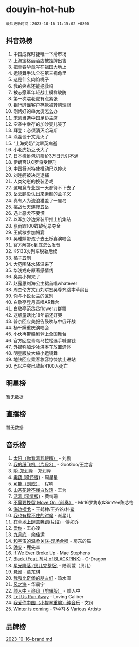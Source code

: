 # douyin-hot-hub

`最后更新时间：2023-10-16 11:15:02 +0800`

## 抖音热榜

1. 中国成保时捷唯一下滑市场
1. 上海宝格丽酒店被挂牌出售
1. 把青春华章写在祖国大地上
1. 运镜舞手法全在第三视角里
1. 这是什么肉馅桃子
1. 我的笑点还能拯救吗
1. 被志愿军年轻战士模样破防
1. 第一次喂老虎有点紧张
1. 银行辟谣客户存款被转购理财
1. 刚烤好的串太烫怎么办
1. 宋凯当选中国足协主席
1. 空袭中幸存的加沙婴儿笑了
1. 拜登：必须消灭哈马斯
1. 涂磊谈于文亮火了
1. “上海奶奶”沈翠英病逝
1. 小老虎奶豆长大了
1. 日本撤侨包机票价3万日元引不满
1. 伊朗否认C罗将受鞭刑
1. 中国将派特使推动巴以停火
1. 刘连舸被决定逮捕
1. 人类幼崽的换装游戏
1. 这电竞专业是一天都待不下去了
1. 岳云鹏没认出来素颜的孟子义
1. 真有人为流浪猫盖了一座岛
1. 挑战七天连爬五岳
1. 遇上恶犬不要慌
1. 以军加沙边界装甲推土机集结
1. 张雨霏100蝶破纪录夺金
1. 王鹤棣参加婚宴
1. 吴雅婷带孩子去王栎鑫演唱会
1. 官方解答o到底怎么发音
1. K5133次列车脱轨后续
1. 橘子五制
1. 大范围降水降温来了
1. 华浅戎舟原著感情线
1. 臭美小狗来了
1. 赵露思刘海公主裙首唱whatever
1. 周杰伦方文山刘畊宏吴尊齐跳本草纲目
1. 你与小说女主的区别
1. 白敬亭登月首唱AR舞台
1. 白敬亭范丞丞flower刀群舞
1. 这版童话比18年前还好哭
1. 普京回应美报告鼓吹与中俄开战
1. 杨千嬅重庆演唱会
1. 小伙再带赣剧登上全国舞台
1. 官方回应青岛马拉松选手喊退钱
1. 外媒称加沙冰淇淋车放置遗体
1. 明星版放大缩小运镜舞
1. 地铁回应乘客妆容惊悚禁止进站
1. 巴以冲突已致超4100人死亡

## 明星榜

暂无数据

## 直播榜

暂无数据

## 音乐榜

1. [太阳（你看着我眼睛）](https://sf3-cdn-tos.douyinstatic.com/obj/tos-cn-ve-2774/ogWbyIQnlBFImVbeDocRdCIYtBHlbJXgfZMvgz) - 刘鹏
1. [我的纸飞机（片段2）](https://sf6-cdn-tos.douyinstatic.com/obj/tos-cn-ve-2774/oM2ZrKcg2CD5AeRB2gkeXOFB1IxAGJdZPazYHf) - GooGoo/王之睿
1. [瞬-郑润泽](https://sf3-cdn-tos.douyinstatic.com/obj/tos-cn-ve-2774/oYXHIohzvbNAzBhHgyksWpRM4bfkDsBdBDAynw) - 郑润泽
1. [毒药 (释怀版)](https://sf3-cdn-tos.douyinstatic.com/obj/tos-cn-ve-2774/oYILMEAzspdZBIzy4frJNB8ZHPHWAhiwowd4Ad) - 周星星
1. [可能（副歌）](https://sf3-cdn-tos.douyinstatic.com/obj/tos-cn-ve-2774/cde1731888894259b333569393c2fb51) - 程响
1. [山茶花读不懂白玫瑰](https://sf6-cdn-tos.douyinstatic.com/obj/tos-cn-ve-2774/osfn8B7DktrRHEPJgPCfDbw7QDQEkwC16BxZg9) - 王为
1. [活着 (深情版)](https://sf6-cdn-tos.douyinstatic.com/obj/tos-cn-ve-2774/oY8r2TelECK2BPZbDCj8xZKBQfPbwQyCt1cggn) - 黄绮珊
1. [不需要挽留 Move On（前奏）](https://sf3-cdn-tos.douyinstatic.com/obj/tos-cn-ve-2774/ooCBhgCCkF4nExzQL9WZSUbitfA8IsDkgQIYhe) - Mr.16罗隽永&SimYee陈芯怡
1. [海边探戈](https://sf6-cdn-tos.douyinstatic.com/obj/tos-cn-ve-2774/os9gE0VQCGqt6VQkZDyBBYvfSDY0QFe3vVmubn) - 王鹤棣/王齐铭/朴鲨
1. [我也有撑不住的时候](https://sf3-cdn-tos.douyinstatic.com/obj/tos-cn-ve-2774/okmtBE1dkIBhwxeiBJeDgQnQtICZWIJUI2bjQr) - 派星儿
1. [在草地上肆意奔跑(片段)](https://sf3-cdn-tos.douyinstatic.com/obj/tos-cn-ve-2774/8831d494742f45dabdfa8adb8b817259) - 傅如乔
1. [爱你](https://sf6-cdn-tos.douyinstatic.com/obj/tos-cn-ve-2774/oEfyTFYX4gOL9DMKAJebDCAASw8hYVIXz1nYaf) - 王心凌
1. [九月底](https://sf6-cdn-tos.douyinstatic.com/obj/tos-cn-ve-2774/oMfewG4PDTFhF8iz3OGQ7ABH5i6fCgnMaoCbzZ) - 余佳运
1. [和宇宙的温柔关联-现场合唱](https://sf3-cdn-tos.douyinstatic.com/obj/tos-cn-ve-2774/o0hONGDYQBgk0e5bqDeQOonVmncA6tC2nBwZLT) - 房东的猫
1. [晚安](https://sf3-cdn-tos.douyinstatic.com/obj/tos-cn-ve-2774/a724c5e224464218839820f4e4fd632f) - 鹿先森
1. [If We Ever Broke Up](https://sf3-cdn-tos.douyinstatic.com/obj/tos-cn-ve-2774/o8onj5HDk0ImtBmO0URBfeyCDXQJMYkQ1gb8Zy) - Mae Stephens
1. [Black (Feat. 제니 of BLACKPINK)](https://sf3-cdn-tos.douyinstatic.com/obj/tos-cn-ve-2774/2eb92e2debbe4fe0a552bc099aef7f28) - G-Dragon
1. [星光降落 (贝儿完整版)](https://sf3-cdn-tos.douyinstatic.com/obj/tos-cn-ve-2774/okwB9hAwyAtsFFkFBzAX1hOOfQuIoMNs0W2Mwr) - 陆雨萱（贝儿）
1. [悬溺](https://sf6-cdn-tos.douyinstatic.com/obj/tos-cn-ve-2774/f3b6cc53d2e944beb7094a3ff01b4e03) - 葛东琪
1. [我和比奇堡的朋友们](https://sf6-cdn-tos.douyinstatic.com/obj/tos-cn-ve-2774/f0505db981ea4a6d91453a15924a82aa) - 热水澡
1. [风之海](https://sf6-cdn-tos.douyinstatic.com/obj/tos-cn-ve-2774/oInqZ2gFbCQvB6wZNnZlJpBcfDBQ8t1e1XwYAi) - 华晨宇
1. [颜人中 - 追风（剪辑版）](https://sf6-cdn-tos.douyinstatic.com/obj/tos-cn-ve-2774/9107f711ded6416ab3279a81d71597f7) - 颜人中
1. [Let Us Run Away](https://sf3-cdn-tos.douyinstatic.com/obj/tos-cn-ve-2774/a9a280d910044fb0b9f4f74b0b27e854) - Loving Caliber
1. [我爱你中国（小提琴重编）纯音乐](https://sf6-cdn-tos.douyinstatic.com/obj/tos-cn-ve-2774/362de867442c4051acadb0a43fd60af8) - 文凤
1. [Winter is coming](https://sf6-cdn-tos.douyinstatic.com/obj/tos-cn-ve-2774/0a6c12efb2d84f2ba9a243d4e1eebb4e) - 한수지 & Various Artists

## 品牌榜

[2023-10-16-brand.md](2023-10-16-brand.md)
